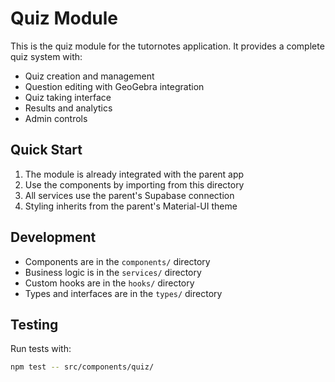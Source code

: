 # Quiz Module

This is the quiz module for the tutornotes application. It provides a complete quiz system with:

- Quiz creation and management
- Question editing with GeoGebra integration
- Quiz taking interface
- Results and analytics
- Admin controls

## Quick Start

1. The module is already integrated with the parent app
2. Use the components by importing from this directory
3. All services use the parent's Supabase connection
4. Styling inherits from the parent's Material-UI theme

## Development

- Components are in the `components/` directory
- Business logic is in the `services/` directory
- Custom hooks are in the `hooks/` directory
- Types and interfaces are in the `types/` directory

## Testing

Run tests with:
```bash
npm test -- src/components/quiz/
```
